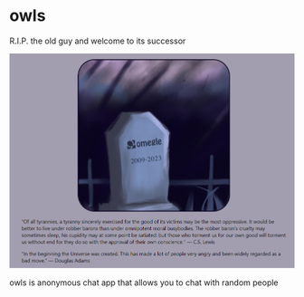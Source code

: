 # owls

R.I.P. the old guy and welcome to its successor

![Alt text](assets/omg.png)

owls is anonymous chat app that allows you to chat with random people
